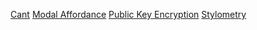[Cant](/terms/cant)
[Modal Affordance](/terms/Modal_Affordance)
[Public Key Encryption](/terms/Public_Key_Encryption)
[Stylometry](/Stylometry)
